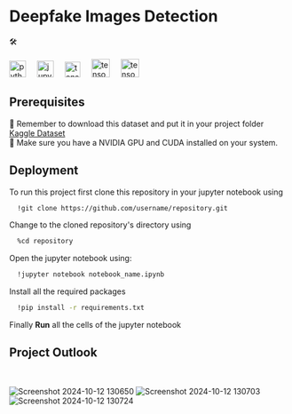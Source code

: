 # Deepfake Images Detection

🛠️ <br>
<br><img src="https://cdn.jsdelivr.net/gh/devicons/devicon/icons/python/python-original.svg" height="30" alt="python logo"  />
<img width="12" />
<img src="https://cdn.jsdelivr.net/gh/devicons/devicon/icons/jupyter/jupyter-original.svg" height="30" alt="jupyter logo"  />
<img width="12" />
<img src="https://upload.wikimedia.org/wikipedia/commons/0/05/Scikit_learn_logo_small.svg" height="28" alt="tensorflow logo"  />
<img width="12" />
<img src="https://www.silicon.co.uk/wp-content/uploads/2013/06/nvidia-cuda-1280x720.jpg" height="33" alt="tensorflow logo"  />
<img width="12" />
<img src="https://img.icons8.com/fluent/600/000000/anaconda--v2.png" height="33" alt="tensorflow logo"  />


## Prerequisites

🚨 Remember to download this dataset and put it in your project folder [Kaggle Dataset](https://www.kaggle.com/datasets/manjilkarki/deepfake-and-real-images) <br>
🚨 Make sure you have a NVIDIA GPU and CUDA installed on your system.

## Deployment

To run this project first clone this repository in your jupyter notebook using

```bash
  !git clone https://github.com/username/repository.git
```
Change to the cloned repository's directory using

```bash
  %cd repository
```

Open the jupyter notebook using:
```bash
  !jupyter notebook notebook_name.ipynb
```

Install all the required packages 
```bash
  !pip install -r requirements.txt
```

Finally **Run** all the cells of the jupyter notebook 


## Project Outlook
<br>

![Screenshot 2024-10-12 130650](https://github.com/user-attachments/assets/ca23235b-7f41-4908-b138-6a6acbb962d0)
![Screenshot 2024-10-12 130703](https://github.com/user-attachments/assets/a6ccf8b3-a637-4f48-b1c5-4c1d087e2b3a)
![Screenshot 2024-10-12 130724](https://github.com/user-attachments/assets/e4df9a53-8c85-4895-8ab1-53e968650f06)

